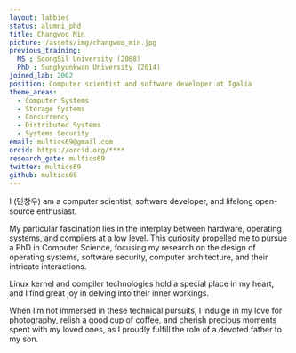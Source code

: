 ```yaml
---
layout: labbies
status: alumni_phd
title: Changwoo Min
picture: /assets/img/changwoo_min.jpg
previous_training:
  MS : SoongSil University (2008)
  PhD : Sungkyunkwan University (2014)
joined_lab: 2002
position: Computer scientist and software developer at Igalia
theme_areas:
  - Computer Systems
  - Storage Systems
  - Concurrency
  - Distributed Systems
  - Systems Security
email: multics69@gmail.com
orcid: https://orcid.org/****
research_gate: multics69
twitter: multics69
github: multics69
---
```


I (민창우) am a computer scientist, software developer, and lifelong open-source enthusiast.

My particular fascination lies in the interplay between hardware, operating systems, and compilers at a low level. This curiosity propelled me to pursue a PhD in Computer Science, focusing my research on the design of operating systems, software security, computer architecture, and their intricate interactions.

Linux kernel and compiler technologies hold a special place in my heart, and I find great joy in delving into their inner workings.

When I’m not immersed in these technical pursuits, I indulge in my love for photography, relish a good cup of coffee, and cherish precious moments spent with my loved ones, as I proudly fulfill the role of a devoted father to my son.
